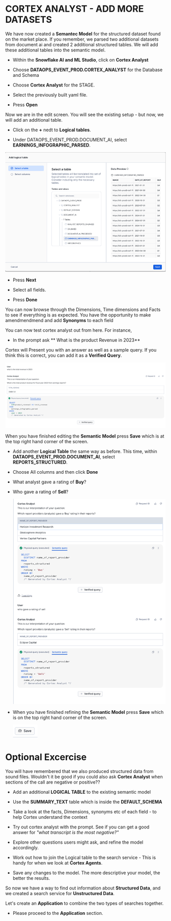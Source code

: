 <head>
  <link rel="stylesheet" type="text/css" href="stylesheets/extra.css">
</head>


# <h1black>CORTEX ANALYST -</h1black><h1blue> ADD MORE DATASETS<h1blue>

We have now created a **Semantec Model** for the structured dataset found on the market place.  If you remember, we parsed two additional datasets from document ai and created 2 additional structured tables.  We will add these additional tables into the semantic model.

- Within the **Snowflake AI and ML Studio**, click on **Cortex Analyst**
- Choose **DATAOPS_EVENT_PROD.CORTEX_ANALYST** for the Database and Schema
- Choose **Cortex Analyst** for the STAGE.
- Select the previously built yaml file.

- Press **Open**


Now we are in the edit screen.  You will see the existing setup - but now, we will add an additional table.

- Click on the **+** nedt to **Logical tables**.

- Under DATAOPS_EVENT_PROD.DOCUMENT_AI, select **EARNINGS_INFOGRAPHIC_PARSED**.

![create build](assets/analyst/C005.png)

- Press **Next**

- Select all fields.

- Press **Done**

You can now browse through the Dimensions, Time dimensions and Facts to see if everything is as expected.  You have the opportunity to make amendmendmend and add **Synonyms** to each field

You can now test cortex analyst out from here.  For instance,

- In the prompt ask ** What is the product Revenue in 2023**

Cortex will Present you with an answer as well as a sample query.  If you think this is correct, you can add it as a **Verified Query**.

![create build](assets/analyst/C006.png)

When you have finished editing the **Semantic Model** press **Save** which is at the top right hand corner of the screen.

- Add another **Logical Table** the same way as before.  This time, within **DATAOPS_EVENT_PROD.DOCUMENT_AI**, select **REPORTS_STRUCTURED**.

- Choose All columns and then click **Done**

- What analyst gave a rating of **Buy**?
- Who gave a rating of **Sell**?

    ![create build](assets/analyst/C007.png)

- When you have finished refining the **Semantic Model** press **Save** which is on the top right hand corner of the screen.

    ![create build](assets/analyst/C008.png)


### <h1>Optional Excercise</h1>

You will have remembered that we also produced structured data from sound files.  Wouldn't it be good if you could also ask **Cortex Analyst** when sections of the call are negative or positive??

-   Add an additional **LOGICAL TABLE** to the existing semantic model 

- Use the **SUMMARY_TEXT** table which is inside the **DEFAULT_SCHEMA**

- Take a look at the facts, Dimensions, synonyms etc of each field - to help Cortex understand the context

- Try out cortex analyst with the prompt.  See if you can get a good answer for *"what transcript is the most negative?"*

- Explore other questions users might ask, and refine the model accordingly.

- Work out how to join the Logical table to the search service - This is handy for when we look at **Cortex Agents**.

- Save any changes to the model.  The more descriptive your model, the better the results.  



So now we have a way to find out information about **Structured Data**, and we created a search service for **Unstructured Data**.

Let's create an **Application** to combine the two types of searches together.  

-   Please proceed to the **Application** section.

